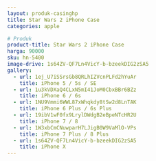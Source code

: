 ```yaml
---
layout: produk-casinghp
title: Star Wars 2 iPhone Case
categories: apple

# Produk
product-title: Star Wars 2 iPhone Case
harga: 90000
sku: hn-5400
image-drive: 1s64ZV-QF7Ln4VicY-b-bzeekDIG2zSA5
gallery:
  - url: 1ej_U7iSSrsGb8QRLhIZVcnPLFd2hYuAr
    title: iPhone 5 / 5s / SE
  - url: 1u3kVDXaQ4CLxN5mI41JoM0CbxBBr6BZz
    title: iPhone 6 / 6s
  - url: 1NU9Vmmi6WWL87xWhqkdy8tSw2d8LnTAK
    title: iPhone 6 Plus / 6s Plus
  - url: 19ibV1wF0fx9LrylDWdgB2eBpeNTcHR2U
    title: iPhone 7 / 8
  - url: 1W3xbCmCNuwparH7LJigB0W9VaMlO-VPs
    title: iPhone 7 Plus / 8 Plus
  - url: 1s64ZV-QF7Ln4VicY-b-bzeekDIG2zSA5
    title: iPhone X
---
```

